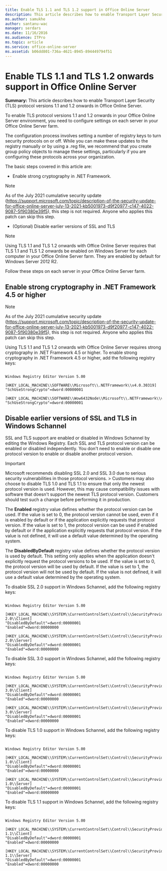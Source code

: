 ```yaml
---
title: Enable TLS 1.1 and TLS 1.2 support in Office Online Server
description: This article describes how to enable Transport Layer Security (TLS) protocol versions 1.1 and 1.2 in Office Online Server.
ms.author: samukhe
author: santanu-wac
manager: serdars
ms.date: 11/16/2016
ms.audience: ITPro
ms.topic: article
ms.service: office-online-server
ms.assetid: b06dd801-736a-4621-8945-894449794f51
---
```



# Enable TLS 1.1 and TLS 1.2 onwards support in Office Online Server

 **Summary:** This article describes how to enable Transport Layer Security (TLS) protocol versions 1.1 and 1.2 onwards in Office Online Server.
  
    
    


To enable TLS protocol versions 1.1 and 1.2 onwards in your Office Online Server environment, you need to configure settings on each server in your Office Online Server farm.
  
    
    


The configuration process involves setting a number of registry keys to turn security protocols on or off. While you can make these updates to the registry manually or by using a .reg file, we recommend that you create group policy objects to manage these settings, particularly if you are configuring these protocols across your organization.
  
    
    


The basic steps covered in this article are:
  
    
    


- Enable strong cryptography in .NET Framework.  
> [!NOTE]
> As of the July 2021 cumulative security update (https://support.microsoft.com/topic/description-of-the-security-update-for-office-online-server-july-13-2021-kb5001973-d9f20977-c147-4022-9087-5f90380e39f5), this step is not required. Anyone who applies this patch can skip this step.

    
- (Optional) Disable earlier versions of SSL and TLS
    
> [!NOTE]
> Using TLS 1.1 and TLS 1.2 onwards with Office Online Server requires that TLS 1.1 and TLS 1.2 onwards be enabled on Windows Server for each computer in your Office Online Server farm. They are enabled by default for Windows Server 2012 R2.
  
    
    


Follow these steps on each server in your Office Online Server farm.
  
    
    


## Enable strong cryptography in .NET Framework 4.5 or higher
> [!NOTE]
> As of the July 2021 cumulative security update (https://support.microsoft.com/topic/description-of-the-security-update-for-office-online-server-july-13-2021-kb5001973-d9f20977-c147-4022-9087-5f90380e39f5), this step is not required. Anyone who applies this patch can skip this step.

Using TLS 1.1 and TLS 1.2 onwards with Office Online Server requires strong cryptography in .NET Framework 4.5 or higher. To enable strong cryptography in .NET Framework 4.5 or higher, add the following registry keys:
  
    
    

```

Windows Registry Editor Version 5.00

[HKEY_LOCAL_MACHINE\\SOFTWARE\\Microsoft\\.NETFramework\\v4.0.30319]
"SchUseStrongCrypto"=dword:00000001

[HKEY_LOCAL_MACHINE\\SOFTWARE\\Wow6432Node\\Microsoft\\.NETFramework\\v4.0.30319]
"SchUseStrongCrypto"=dword:00000001

```


## Disable earlier versions of SSL and TLS in Windows Schannel

SSL and TLS support are enabled or disabled in Windows Schannel by editing the Windows Registry. Each SSL and TLS protocol version can be enabled or disabled independently. You don't need to enable or disable one protocol version to enable or disable another protocol version.
  
    
    

> [!IMPORTANT]
> Microsoft recommends disabling SSL 2.0 and SSL 3.0 due to serious security vulnerabilities in those protocol versions. >  Customers may also choose to disable TLS 1.0 and TLS 1.1 to ensure that only the newest protocol version is used. However, this may cause compatibility issues with software that doesn't support the newest TLS protocol version. Customers should test such a change before performing it in production.
  
    
    

The **Enabled** registry value defines whether the protocol version can be used. If the value is set to 0, the protocol version cannot be used, even if it is enabled by default or if the application explicitly requests that protocol version. If the value is set to 1, the protocol version can be used if enabled by default or if the application explicitly requests that protocol version. If the value is not defined, it will use a default value determined by the operating system.
  
    
    
The **DisabledByDefault** registry value defines whether the protocol version is used by default. This setting only applies when the application doesn't explicitly request the protocol versions to be used. If the value is set to 0, the protocol version will be used by default. If the value is set to 1, the protocol version will not be used by default. If the value is not defined, it will use a default value determined by the operating system.
  
    
    
To disable SSL 2.0 support in Windows Schannel, add the following registry keys:
  
    
    



```

Windows Registry Editor Version 5.00

[HKEY_LOCAL_MACHINE\\SYSTEM\\CurrentControlSet\\Control\\SecurityProviders\\SCHANNEL\\Protocols\\SSL 2.0\\Client]
"DisabledByDefault"=dword:00000001
"Enabled"=dword:00000000

[HKEY_LOCAL_MACHINE\\SYSTEM\\CurrentControlSet\\Control\\SecurityProviders\\SCHANNEL\\Protocols\\SSL 2.0\\Server]
"DisabledByDefault"=dword:00000001
"Enabled"=dword:00000000
```

To disable SSL 3.0 support in Windows Schannel, add the following registry keys:
  
    
    



```

Windows Registry Editor Version 5.00

[HKEY_LOCAL_MACHINE\\SYSTEM\\CurrentControlSet\\Control\\SecurityProviders\\SCHANNEL\\Protocols\\SSL 3.0\\Client]
"DisabledByDefault"=dword:00000001
"Enabled"=dword:00000000

[HKEY_LOCAL_MACHINE\\SYSTEM\\CurrentControlSet\\Control\\SecurityProviders\\SCHANNEL\\Protocols\\SSL 3.0\\Server]
"DisabledByDefault"=dword:00000001
"Enabled"=dword:00000000
```

To disable TLS 1.0 support in Windows Schannel, add the following registry keys:
  
    
    



```

Windows Registry Editor Version 5.00

[HKEY_LOCAL_MACHINE\\SYSTEM\\CurrentControlSet\\Control\\SecurityProviders\\SCHANNEL\\Protocols\\TLS 1.0\\Client]
"DisabledByDefault"=dword:00000001
"Enabled"=dword:00000000

[HKEY_LOCAL_MACHINE\\SYSTEM\\CurrentControlSet\\Control\\SecurityProviders\\SCHANNEL\\Protocols\\TLS 1.0\\Server]
"DisabledByDefault"=dword:00000001
"Enabled"=dword:00000000
```

To disable TLS 1.1 support in Windows Schannel, add the following registry keys:
  
    
    



```

Windows Registry Editor Version 5.00

[HKEY_LOCAL_MACHINE\\SYSTEM\\CurrentControlSet\\Control\\SecurityProviders\\SCHANNEL\\Protocols\\TLS 1.1\\Client]
"DisabledByDefault"=dword:00000001
"Enabled"=dword:00000000

[HKEY_LOCAL_MACHINE\\SYSTEM\\CurrentControlSet\\Control\\SecurityProviders\\SCHANNEL\\Protocols\\TLS 1.1\\Server]
"DisabledByDefault"=dword:00000001
"Enabled"=dword:00000000
```


